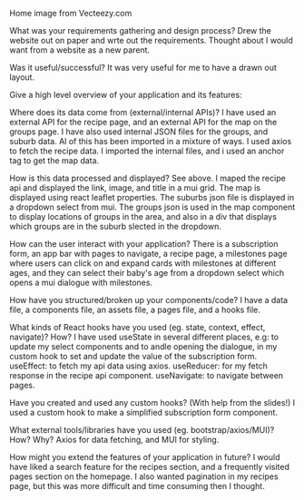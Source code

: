Home image from Vecteezy.com

What was your requirements gathering and design process? 
Drew the website out on paper and wrte out the requirements. Thought about I would want from a website as a new parent.

Was it useful/successful?
It was very useful for me to have a drawn out layout.

Give a high level overview of your application and its features:

Where does its data come from (external/internal APIs)?
I have used an external API for the recipe page, and an external API for the map on the groups page. I have also used internal JSON files for the groups, and suburb data. Al of this has been imported in a mixture of ways. I used axios to fetch the recipe data. I imported the internal files, and i used an anchor tag to get the map data.

How is this data processed and displayed?
See above. I maped the recipe api and displayed the link, image, and title in a mui grid. The map is displayed using react leaflet properties. 
The suburbs json file is displayed in a dropdown select from mui.
The groups json is used in the map component to display locations of groups in the area, and also in a div that displays which groups are in the suburb slected in the dropdown.

How can the user interact with your application?
There is a subscription form, an app bar with pages to navigate, a recipe page, a milestones page where users can click on and expand cards with milestones at different ages, and they can select their baby's age from a dropdown select which opens a mui dialogue with milestones.

How have you structured/broken up your components/code?
I have a data file, a components file, an assets file, a pages file, and a hooks file.

What kinds of React hooks have you used (eg. state, context, effect, navigate)? 
How?
I have used useState in several different places, e.g: to update my select components and to andle opening the dialogue, in my custom hook to set and update the value of the subscription form.
useEffect: to fetch my api data using axios.
useReducer: for my fetch response in the recipe api component.
useNavigate: to navigate between pages.

Have you created and used any custom hooks?
(With help from the slides!) I used a custom hook to make a simplified subscription form component.

What external tools/libraries have you used (eg. bootstrap/axios/MUI)? How? Why?
Axios for data fetching, and MUI for styling.

How might you extend the features of your application in future?
I would have liked a search feature for the recipes section, and a frequently visited pages section on the homepage.
I also wanted pagination in my recipes page, but this was more difficult and time consuming then I thought.